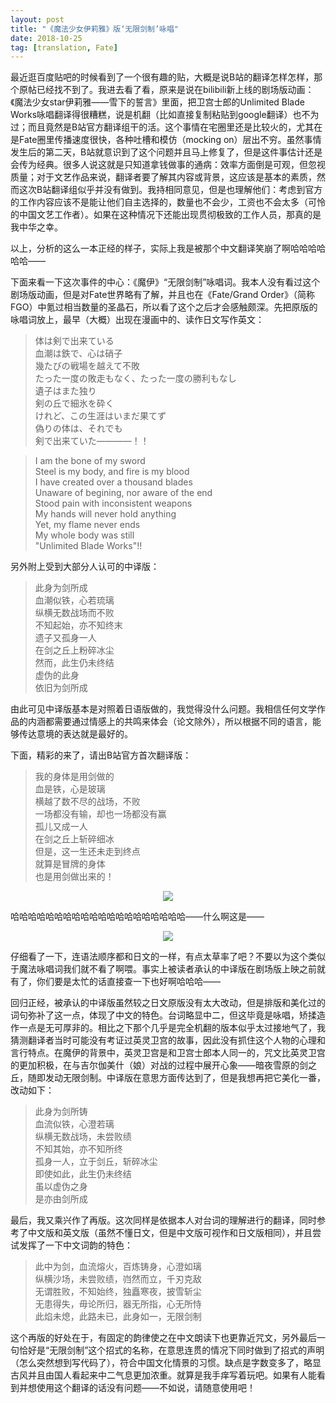 ```yaml
---
layout: post
title: "《魔法少女伊莉雅》版‘无限剑制’咏唱"
date: 2018-10-25
tag: [translation, Fate]
---
```


最近逛百度贴吧的时候看到了一个很有趣的贴，大概是说B站的翻译怎样怎样，那个原帖已经找不到了。我进去看了看，原来是说在bilibili新上线的剧场版动画：《魔法少女star伊莉雅——雪下的誓言》里面，把卫宫士郎的Unlimited Blade Works咏唱翻译得很糟糕，说是机翻（比如直接复制粘贴到google翻译）也不为过；而且竟然是B站官方翻译组干的活。这个事情在宅圈里还是比较火的，尤其在是Fate圈里传播速度很快，各种吐槽和模仿（mocking on）层出不穷。虽然事情发生后的第二天，B站就意识到了这个问题并且马上修复了，但是这件事估计还是会传为经典。很多人说这就是只知道拿钱做事的通病：效率方面倒是可观，但忽视质量；对于文艺作品来说，翻译者要了解其内容或背景，这应该是基本的素质，然而这次B站翻译组似乎并没有做到。我持相同意见，但是也理解他们：考虑到官方的工作内容应该不是能让他们自主选择的，数量也不会少，工资也不会太多（可怜的中国文艺工作者）。如果在这种情况下还能出现贯彻极致的工作人员，那真的是我中华之幸。

以上，分析的这么一本正经的样子，实际上我是被那个中文翻译笑崩了啊哈哈哈哈哈哈——

下面来看一下这次事件的中心：《魔伊》“无限剑制”咏唱词。我本人没有看过这个剧场版动画，但是对Fate世界略有了解，并且也在《Fate/Grand Order》（简称FGO）中氪过相当数量的圣晶石，所以看了这个之后才会感触颇深。先把原版的咏唱词放上，最早（大概）出现在漫画中的、读作日文写作英文：

>体は剣で出来ている  
 血潮は鉄で、心は硝子  
 幾たびの戦場を越えて不敗  
 たった一度の敗走もなく、たった一度の勝利もなし  
 遺子はまた独り  
 剣の丘で細氷を砕く  
 けれど、この生涯はいまだ果てず  
 偽りの体は、それでも  
 剣で出来ていた――――！！
 
>I am the bone of my sword  
 Steel is my body, and fire is my blood  
 I have created over a thousand blades  
 Unaware of begining, nor aware of the end  
 Stood pain with inconsistent weapons  
 My hands will never hold anything  
 Yet, my flame never ends  
 My whole body was still  
 "Unlimited Blade Works"!!
 
另外附上受到大部分人认可的中译版：

>此身为剑所成  
 血潮似铁，心若琉璃  
 纵横无数战场而不败  
 不知起始，亦不知终末  
 遗子又孤身一人  
 在剑之丘上粉碎冰尘  
 然而，此生仍未终结  
 虚伪的此身  
 依旧为剑所成
 
由此可见中译版基本是对照着日语版做的，我觉得没什么问题。我相信任何文学作品的内涵都需要通过情感上的共鸣来体会（论文除外），所以根据不同的语言，能够传达意境的表达就是最好的。

下面，精彩的来了，请出B站官方首次翻译版：

>我的身体是用剑做的  
 血是铁，心是玻璃  
 横越了数不尽的战场，不败  
 一场都没有输，却也一场都没有赢  
 孤儿又成一人  
 在剑之丘上斩碎细冰  
 但是，这一生还未走到终点  
 就算是冒牌的身体  
 也是用剑做出来的！

<p align="center" title="b站截图"><img src="https://youweiMa.github.io/assets/guicaifanyi.jpg"></p>
 
哈哈哈哈哈哈哈哈哈哈哈哈哈哈哈哈哈哈哈哈——什么啊这是——

<p align="center" title="血是铁！心是玻璃！孤儿又成一人！"><img src="https://youweiMa.github.io/assets/xueshitie.jpg"></p>

仔细看了一下，连语法顺序都和日文的一样，有点太草率了吧？不要以为这个类似于魔法咏唱词我们就不看了啊喂。事实上被读者承认的中译版在剧场版上映之前就有了，你们要是太忙的话直接查一下也好啊哈哈哈——

回归正经，被承认的中译版虽然较之日文原版没有太大改动，但是排版和美化过的词句弥补了这一点，体现了中文的特色。台词略显中二，但这毕竟是咏唱，矫揉造作一点是无可厚非的。相比之下那个几乎是完全机翻的版本似乎太过接地气了，我猜测翻译者当时可能没有考证过英灵卫宫的故事，因此没有抓住这个人物的心理和言行特点。在魔伊的背景中，英灵卫宫是和卫宫士郎本人同一的，咒文比英灵卫宫的更加积极，在与吉尔伽美什（娘）对战的过程中展开心象——暗夜雪原的剑之丘，随即发动无限剑制。中译版在意思方面传达到了，但是我想再把它美化一番，改动如下：

>此身为剑所铸  
 血流似铁，心澄若璃  
 纵横无数战场，未尝败绩  
 不知其始，亦不知所终  
 孤身一人，立于剑丘，斩碎冰尘  
 即使如此，此生仍未终结  
 虽以虚伪之身  
 是亦由剑所成

最后，我又乘兴作了再版。这次同样是依据本人对台词的理解进行的翻译，同时参考了中文版和英文版（虽然不懂日文，但是中文版可视作和日文版相同），并且尝试发挥了一下中文词韵的特色：

>此中为剑，血流熔火，百炼铸身，心澄如璃  
 纵横沙场，未尝败绩，岿然而立，千刃克敌  
 无谓胜败，不知始终，独矗寒夜，披雪斩尘  
 无患得失，毋论所归，器无所指，心无所恃  
 此焰未熄，此路未已，此身如一，无限剑制
 
这个再版的好处在于，有固定的韵律使之在中文朗读下也更靠近咒文，另外最后一句恰好是“无限剑制”这个招式的名称，在意思连贯的情况下同时做到了招式的声明（怎么突然想到写代码了），符合中国文化情景的习惯。缺点是字数变多了，略显古风并且由国人看起来中二气息更加浓重。就算是我手痒写着玩吧。如果有人能看到并想使用这个翻译的话没有问题——不如说，请随意使用吧！
